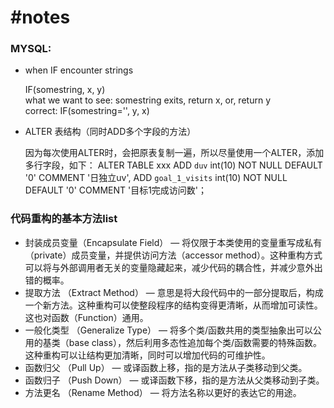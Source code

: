 #notes
==============

### MYSQL:

* when IF encounter strings

    IF(somestring, x, y)  
    what we want to see: somestring exits, return x, or, return y  
    correct: IF(somestring='', y, x)

* ALTER 表结构（同时ADD多个字段的方法）

    因为每次使用ALTER时，会把原表复制一遍，所以尽量使用一个ALTER，添加多行字段，如下：
    ALTER TABLE xxx
      ADD `duv` int(10) NOT NULL DEFAULT '0' COMMENT '日独立uv',
      ADD `goal_1_visits` int(10) NOT NULL DEFAULT '0' COMMENT '目标1完成访问数'；

### 代码重构的基本方法list

* 封装成员变量（Encapsulate Field） — 将仅限于本类使用的变量重写成私有（private）成员变量，并提供访问方法（accessor method）。这种重构方式可以将与外部调用者无关的变量隐藏起来，减少代码的耦合性，并减少意外出错的概率。
* 提取方法 （Extract Method） — 意思是将大段代码中的一部分提取后，构成一个新方法。这种重构可以使整段程序的结构变得更清晰，从而增加可读性。这也对函数（Function）通用。
* 一般化类型 （Generalize Type） — 将多个类/函数共用的类型抽象出可以公用的基类（base class），然后利用多态性追加每个类/函数需要的特殊函数。这种重构可以让结构更加清晰，同时可以增加代码的可维护性。
* 函数归父 （Pull Up） — 或译函数上移，指的是方法从子类移动到父类。
* 函数归子 （Push Down） — 或译函数下移，指的是方法从父类移动到子类。
* 方法更名 （Rename Method） — 将方法名称以更好的表达它的用途。 